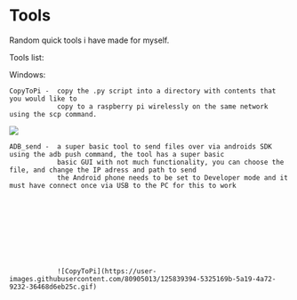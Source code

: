 
# Tools

Random quick tools i have made for myself.

Tools list:

Windows:

    CopyToPi -  copy the .py script into a directory with contents that you would like to
                copy to a raspberry pi wirelessly on the same network using the scp command.
<img src="https://user-images.githubusercontent.com/80905013/125839394-5325169b-5a19-4a72-9232-36468d6eb25c.gif" widtch="10"> 

    ADB_send -  a super basic tool to send files over via androids SDK using the adb push command, the tool has a super basic
                basic GUI with not much functionality, you can choose the file, and change the IP adress and path to send
                the Android phone needs to be set to Developer mode and it must have connect once via USB to the PC for this to work
                
                
                
                
                
                
                
                
                
                
                ![CopyToPi](https://user-images.githubusercontent.com/80905013/125839394-5325169b-5a19-4a72-9232-36468d6eb25c.gif) 


                
